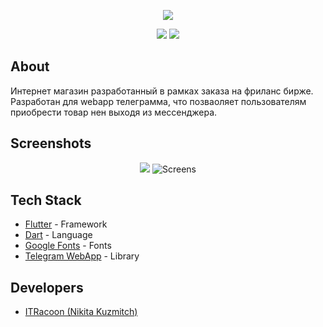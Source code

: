 <p align="center"><img src="https://i.ibb.co/rb3X1Ds/Frame-3.png" border="0"></p>

<p align="center">
  <img src="https://img.shields.io/badge/Flutter-v3.22.0-blue?logo=flutter">
  <img src="https://img.shields.io/badge/Version-1.0-purple">
  
</p>

## About 
Интернет магазин разработанный в рамках заказа на фриланс бирже. Разработан для webapp телеграмма, что позваоляет пользователям приобрести товар нен выходя из мессенджера. 


## Screenshots
<p align="center">
<img src="https://i.ibb.co/R6BMQVQ/i-Phone-14-Pro-Max.png" border="0">
<img src="https://i.ibb.co/6mSYbnp/Screens.png" alt="Screens" border="0">
</p>

## Tech Stack
+ [Flutter](https://flutter.dev/) - Framework
+ [Dart](https://dart.dev/) - Language
+ [Google Fonts](https://fonts.google.com/) - Fonts
+ [Telegram WebApp]([https://dart.dev/](https://core.telegram.org/bots/webapps)) - Library

## Developers
+ [ITRacoon (Nikita Kuzmitch)](https://github.com/ITRACCON)
